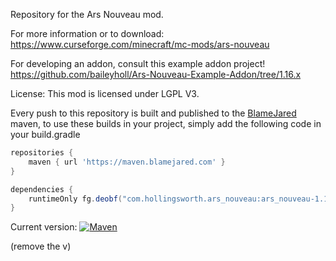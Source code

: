 Repository for the Ars Nouveau mod.

For more information or to download: https://www.curseforge.com/minecraft/mc-mods/ars-nouveau

For developing an addon, consult this example addon project! https://github.com/baileyholl/Ars-Nouveau-Example-Addon/tree/1.16.x

License: This mod is licensed under LGPL V3.

Every push to this repository is built and published to the [BlameJared](https://maven.blamejared.com) maven, to use these builds in your project, simply add the following code in your build.gradle

```gradle
repositories {
    maven { url 'https://maven.blamejared.com' }
}

dependencies {
    runtimeOnly fg.deobf("com.hollingsworth.ars_nouveau:ars_nouveau-1.16.5:[VERSION]")
}
```
Current version: 
 [![Maven](https://img.shields.io/maven-metadata/v?label=&color=C71A36&metadataUrl=https%3A%2F%2Fmaven.blamejared.com%2Fcom%2Fhollingsworth%2Fars_nouveau%2Fars_nouveau-1.16.5%2Fmaven-metadata.xml&style=flat-square)](https://maven.blamejared.com/com/hollingsworth/ars_nouveau/ars_nouveau-1.16.5/)
 
(remove the v)
